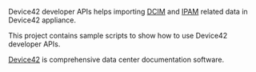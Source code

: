 Device42 developer APIs helps importing [DCIM](http://en.wikipedia.org/wiki/Data_center_infrastructure_management)
and [IPAM](http://en.wikipedia.org/wiki/Internet_Protocol_Address_Management) related data in Device42 appliance.

This project contains sample scripts to show how to use Device42 developer APIs.

[Device42](http://www.device42.com/about/) is comprehensive data center documentation software.